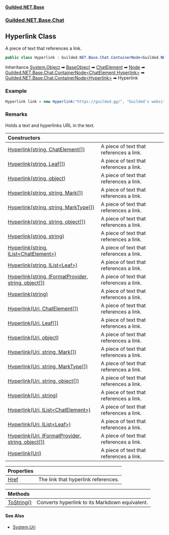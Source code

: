 
#### [Guilded.NET.Base](Guilded_NET_Base 'Guilded_NET_Base')
### [Guilded.NET.Base.Chat](Guilded_NET_Base#Guilded_NET_Base_Chat 'Guilded.NET.Base.Chat')
## Hyperlink Class
A piece of text that references a link.  
```csharp
public class Hyperlink : Guilded.NET.Base.Chat.ContainerNode<Guilded.NET.Base.Chat.Hyperlink>
```

Inheritance [System.Object](https://docs.microsoft.com/en-us/dotnet/api/System.Object 'System.Object') &#x27A1; [BaseObject](BaseObject 'Guilded.NET.Base.BaseObject') &#x27A1; [ChatElement](ChatElement 'Guilded.NET.Base.Chat.ChatElement') &#x27A1; [Node](Node 'Guilded.NET.Base.Chat.Node') &#x27A1; [Guilded.NET.Base.Chat.ContainerNode&lt;](ContainerNode_T_R_ 'Guilded.NET.Base.Chat.ContainerNode&lt;T,R&gt;')[ChatElement](ChatElement 'Guilded.NET.Base.Chat.ChatElement')[,](ContainerNode_T_R_ 'Guilded.NET.Base.Chat.ContainerNode&lt;T,R&gt;')[Hyperlink](Hyperlink 'Guilded.NET.Base.Chat.Hyperlink')[&gt;](ContainerNode_T_R_ 'Guilded.NET.Base.Chat.ContainerNode&lt;T,R&gt;') &#x27A1; [Guilded.NET.Base.Chat.ContainerNode&lt;](ContainerNode_T_ 'Guilded.NET.Base.Chat.ContainerNode&lt;T&gt;')[Hyperlink](Hyperlink 'Guilded.NET.Base.Chat.Hyperlink')[&gt;](ContainerNode_T_ 'Guilded.NET.Base.Chat.ContainerNode&lt;T&gt;') &#x27A1; Hyperlink  
### Example
```csharp
Hyperlink link = new Hyperlink("https://guilded.gg/", "Guilded's website");  
```
### Remarks
Holds a text and hyperlinks URL in the text.  

| Constructors | |
| :--- | :--- |
| [Hyperlink(string, ChatElement[])](Hyperlink_Hyperlink(string_ChatElement__) 'Guilded.NET.Base.Chat.Hyperlink.Hyperlink(string, Guilded.NET.Base.Chat.ChatElement[])') | A piece of text that references a link.<br/> |
| [Hyperlink(string, Leaf[])](Hyperlink_Hyperlink(string_Leaf__) 'Guilded.NET.Base.Chat.Hyperlink.Hyperlink(string, Guilded.NET.Base.Chat.Leaf[])') | A piece of text that references a link.<br/> |
| [Hyperlink(string, object)](Hyperlink_Hyperlink(string_object) 'Guilded.NET.Base.Chat.Hyperlink.Hyperlink(string, object)') | A piece of text that references a link.<br/> |
| [Hyperlink(string, string, Mark[])](Hyperlink_Hyperlink(string_string_Mark__) 'Guilded.NET.Base.Chat.Hyperlink.Hyperlink(string, string, Guilded.NET.Base.Chat.Mark[])') | A piece of text that references a link.<br/> |
| [Hyperlink(string, string, MarkType[])](Hyperlink_Hyperlink(string_string_MarkType__) 'Guilded.NET.Base.Chat.Hyperlink.Hyperlink(string, string, Guilded.NET.Base.Chat.MarkType[])') | A piece of text that references a link.<br/> |
| [Hyperlink(string, string, object[])](Hyperlink_Hyperlink(string_string_object__) 'Guilded.NET.Base.Chat.Hyperlink.Hyperlink(string, string, object[])') | A piece of text that references a link.<br/> |
| [Hyperlink(string, string)](Hyperlink_Hyperlink(string_string) 'Guilded.NET.Base.Chat.Hyperlink.Hyperlink(string, string)') | A piece of text that references a link.<br/> |
| [Hyperlink(string, IList&lt;ChatElement&gt;)](Hyperlink_Hyperlink(string_IList_ChatElement_) 'Guilded.NET.Base.Chat.Hyperlink.Hyperlink(string, System.Collections.Generic.IList&lt;Guilded.NET.Base.Chat.ChatElement&gt;)') | A piece of text that references a link.<br/> |
| [Hyperlink(string, IList&lt;Leaf&gt;)](Hyperlink_Hyperlink(string_IList_Leaf_) 'Guilded.NET.Base.Chat.Hyperlink.Hyperlink(string, System.Collections.Generic.IList&lt;Guilded.NET.Base.Chat.Leaf&gt;)') | A piece of text that references a link.<br/> |
| [Hyperlink(string, IFormatProvider, string, object[])](Hyperlink_Hyperlink(string_IFormatProvider_string_object__) 'Guilded.NET.Base.Chat.Hyperlink.Hyperlink(string, System.IFormatProvider, string, object[])') | A piece of text that references a link.<br/> |
| [Hyperlink(string)](Hyperlink_Hyperlink(string) 'Guilded.NET.Base.Chat.Hyperlink.Hyperlink(string)') | A piece of text that references a link.<br/> |
| [Hyperlink(Uri, ChatElement[])](Hyperlink_Hyperlink(Uri_ChatElement__) 'Guilded.NET.Base.Chat.Hyperlink.Hyperlink(System.Uri, Guilded.NET.Base.Chat.ChatElement[])') | A piece of text that references a link.<br/> |
| [Hyperlink(Uri, Leaf[])](Hyperlink_Hyperlink(Uri_Leaf__) 'Guilded.NET.Base.Chat.Hyperlink.Hyperlink(System.Uri, Guilded.NET.Base.Chat.Leaf[])') | A piece of text that references a link.<br/> |
| [Hyperlink(Uri, object)](Hyperlink_Hyperlink(Uri_object) 'Guilded.NET.Base.Chat.Hyperlink.Hyperlink(System.Uri, object)') | A piece of text that references a link.<br/> |
| [Hyperlink(Uri, string, Mark[])](Hyperlink_Hyperlink(Uri_string_Mark__) 'Guilded.NET.Base.Chat.Hyperlink.Hyperlink(System.Uri, string, Guilded.NET.Base.Chat.Mark[])') | A piece of text that references a link.<br/> |
| [Hyperlink(Uri, string, MarkType[])](Hyperlink_Hyperlink(Uri_string_MarkType__) 'Guilded.NET.Base.Chat.Hyperlink.Hyperlink(System.Uri, string, Guilded.NET.Base.Chat.MarkType[])') | A piece of text that references a link.<br/> |
| [Hyperlink(Uri, string, object[])](Hyperlink_Hyperlink(Uri_string_object__) 'Guilded.NET.Base.Chat.Hyperlink.Hyperlink(System.Uri, string, object[])') | A piece of text that references a link.<br/> |
| [Hyperlink(Uri, string)](Hyperlink_Hyperlink(Uri_string) 'Guilded.NET.Base.Chat.Hyperlink.Hyperlink(System.Uri, string)') | A piece of text that references a link.<br/> |
| [Hyperlink(Uri, IList&lt;ChatElement&gt;)](Hyperlink_Hyperlink(Uri_IList_ChatElement_) 'Guilded.NET.Base.Chat.Hyperlink.Hyperlink(System.Uri, System.Collections.Generic.IList&lt;Guilded.NET.Base.Chat.ChatElement&gt;)') | A piece of text that references a link.<br/> |
| [Hyperlink(Uri, IList&lt;Leaf&gt;)](Hyperlink_Hyperlink(Uri_IList_Leaf_) 'Guilded.NET.Base.Chat.Hyperlink.Hyperlink(System.Uri, System.Collections.Generic.IList&lt;Guilded.NET.Base.Chat.Leaf&gt;)') | A piece of text that references a link.<br/> |
| [Hyperlink(Uri, IFormatProvider, string, object[])](Hyperlink_Hyperlink(Uri_IFormatProvider_string_object__) 'Guilded.NET.Base.Chat.Hyperlink.Hyperlink(System.Uri, System.IFormatProvider, string, object[])') | A piece of text that references a link.<br/> |
| [Hyperlink(Uri)](Hyperlink_Hyperlink(Uri) 'Guilded.NET.Base.Chat.Hyperlink.Hyperlink(System.Uri)') | A piece of text that references a link.<br/> |

| Properties | |
| :--- | :--- |
| [Href](Hyperlink_Href 'Guilded.NET.Base.Chat.Hyperlink.Href') | The link that hyperlink references.<br/> |

| Methods | |
| :--- | :--- |
| [ToString()](Hyperlink_ToString() 'Guilded.NET.Base.Chat.Hyperlink.ToString()') | Converts hyperlink to its Markdown equivalent.<br/> |

#### See Also
- [System.Uri](https://docs.microsoft.com/en-us/dotnet/api/System.Uri 'System.Uri')

